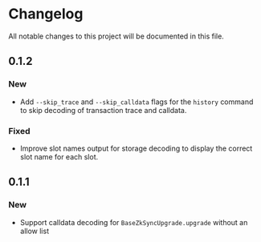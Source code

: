 # Changelog

All notable changes to this project will be documented in this file.

## 0.1.2

### New

- Add `--skip_trace` and `--skip_calldata` flags for the `history` command to skip decoding of transaction trace and calldata.

### Fixed

- Improve slot names output for storage decoding to display the correct slot name for each slot.

## 0.1.1

### New

- Support calldata decoding for `BaseZkSyncUpgrade.upgrade` without an allow list

